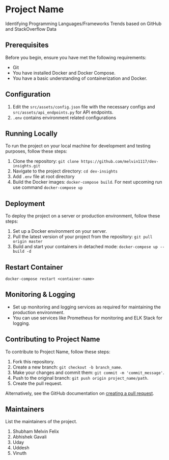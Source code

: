 # Project Name

Identifying Programming Languages/Frameworks Trends based on GitHub and StackOverflow Data

## Prerequisites

Before you begin, ensure you have met the following requirements:
* Git
* You have installed Docker and Docker Compose.
* You have a basic understanding of containerization and Docker.

## Configuration

1. Edit the `src/assets/config.json` file with the necessary configs and `src/assets/api_endpoints.py` for API endpoints.
2. `.env` contains environment related configurations

## Running Locally

To run the project on your local machine for development and testing purposes, follow these steps:

1. Clone the repository: 
```git clone https://github.com/melvin1117/dev-insights.git```
2. Navigate to the project directory: `cd dev-insights`
3. Add `.env` file at root directory
4. Build the Docker images:
`docker-compose build`. For next upcoming run use command `docker-compose up`


## Deployment

To deploy the project on a server or production environment, follow these steps:

1. Set up a Docker environment on your server.
2. Pull the latest version of your project from the repository:
`git pull origin master`
3. Build and start your containers in detached mode:
`docker-compose up --build -d`

## Restart Container

`docker-compose restart <container-name>`

## Monitoring & Logging

* Set up monitoring and logging services as required for maintaining the production environment.
* You can use services like Prometheus for monitoring and ELK Stack for logging.

## Contributing to Project Name

To contribute to Project Name, follow these steps:

1. Fork this repository.
2. Create a new branch: `git checkout -b branch_name`.
3. Make your changes and commit them: `git commit -m 'commit_message'`.
4. Push to the original branch: `git push origin project_name/path`.
5. Create the pull request.

Alternatively, see the GitHub documentation on [creating a pull request](https://docs.github.com/en/github/collaborating-with-issues-and-pull-requests/creating-a-pull-request).

## Maintainers

List the maintainers of the project.
1. Shubham Melvin Felix
2. Abhishek Gavali
3. Uday 
4. Uddesh
5. Vinuth